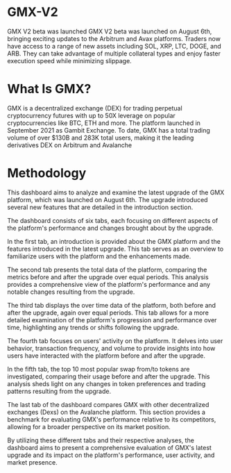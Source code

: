 # GMX-V2
GMX V2 beta was launched
GMX V2 beta was launched on August 6th, bringing exciting updates to the Arbitrum and Avax platforms. Traders now have access to a range of new assets including SOL, XRP, LTC, DOGE, and ARB. They can take advantage of multiple collateral types and enjoy faster execution speed while minimizing slippage.
# What Is GMX?
GMX is a decentralized exchange (DEX) for trading perpetual cryptocurrency futures with up to 50X leverage on popular cryptocurrencies like BTC, ETH and more. The platform launched in September 2021 as Gambit Exchange. To date, GMX has a total trading volume of over $130B and 283K total users, making it the leading derivatives DEX on Arbitrum and Avalanche 
# Methodology
This dashboard aims to analyze and examine the latest upgrade of the GMX platform, which was launched on August 6th. The upgrade introduced several new features that are detailed in the introduction section.

The dashboard consists of six tabs, each focusing on different aspects of the platform's performance and changes brought about by the upgrade.

In the first tab, an introduction is provided about the GMX platform and the features introduced in the latest upgrade. This tab serves as an overview to familiarize users with the platform and the enhancements made.

The second tab presents the total data of the platform, comparing the metrics before and after the upgrade over equal periods. This analysis provides a comprehensive view of the platform's performance and any notable changes resulting from the upgrade.

The third tab displays the over time data of the platform, both before and after the upgrade, again over equal periods. This tab allows for a more detailed examination of the platform's progression and performance over time, highlighting any trends or shifts following the upgrade.

The fourth tab focuses on users' activity on the platform. It delves into user behavior, transaction frequency, and volume to provide insights into how users have interacted with the platform before and after the upgrade.

In the fifth tab, the top 10 most popular swap from/to tokens are investigated, comparing their usage before and after the upgrade. This analysis sheds light on any changes in token preferences and trading patterns resulting from the upgrade.

The last tab of the dashboard compares GMX with other decentralized exchanges (Dexs) on the Avalanche platform. This section provides a benchmark for evaluating GMX's performance relative to its competitors, allowing for a broader perspective on its market position.

By utilizing these different tabs and their respective analyses, the dashboard aims to present a comprehensive evaluation of GMX's latest upgrade and its impact on the platform's performance, user activity, and market presence.
